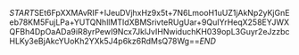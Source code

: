 $START$SEt6FpXXMAvRIF+IJeuDVjhxHz9x5t+7N6LmooH1uUZ1jAkNp2yKjGnEeb78KM5FujLPa+YUTQNhllMTIdXBMSrivteRUgUar+9QuIYrHeqX258EYJWXQFBh4DpOaADa9iR8yrPewI9Ncx7JklJvIHNwiduchKH039opL3Guyr2eJzzbcHLKy3eBjAkcYUoKh2YXk5J4p6kz6RdMsQ78Wg==$END$